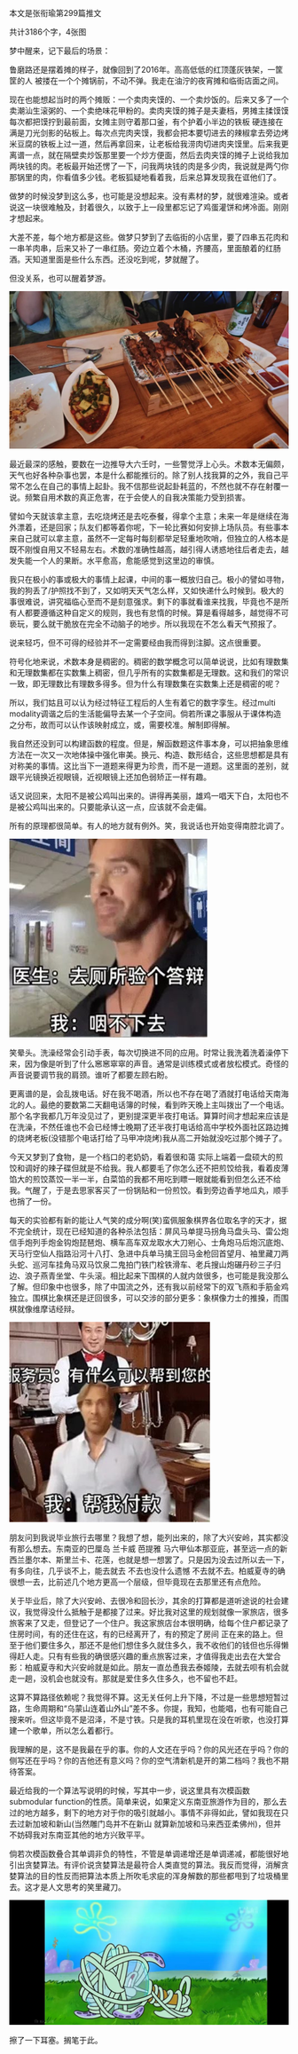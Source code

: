 本文是张衔瑜第299篇推文

共计3186个字，4张图

梦中醒来，记下最后的场景：

鲁磨路还是摆着摊的样子，就像回到了2016年。高高低低的红顶蓬灰铁架，一筐筐的人 被搂在一个个摊锅前，不动不弹。我走在油泞的夜宵摊和临街店面之间。

现在也能想起当时的两个摊贩：一个卖肉夹馍的、一个卖炒饭的。后来又多了一个卖潮汕生滚粥的、一个卖绝味花甲粉的。卖肉夹馍的摊子是夫妻档，男摊主揉馍馍 每次都把馍拧到最前面，女摊主则守着那口釜，有个护着小半边的铁板 硬连接在满是刀光剑影的砧板上。每次点完肉夹馍，我都会把本要切进去的辣椒拿去旁边烤米豆腐的铁板上过一道，然后再拿回来，让老板给我涝肉切进肉夹馍里。后来我更离谱一点，就在隔壁卖炒饭那里要一个炒方便面，然后去肉夹馍的摊子上说给我加两块钱的肉。老板最开始还愣了一下，问我两块钱的肉是多少肉，我说就是两勺你那锅里的肉，你看值多少钱。老板狐疑地看着我，后来总算发现我在诓他们了。

做梦的时候没梦到这么多，也可能是没想起来。没有素材的梦，就很难渲染。或者说这一块很难触及，封着很久，以致于上一段里都忘记了鸡蛋灌饼和烤冷面。刚刚才想起来。

大差不差，每个地方都是这些。做梦只梦到了去临街的小店里，要了四串五花肉和一串羊肉串，后来又补了一串红肠。旁边立着个木桶，齐腰高，里面酿着的红肠酒。天知道里面是些什么东西。还没吃到呢，梦就醒了。

但没关系，也可以醒着梦游。

![](./images/img_001.jpeg)

最近最深的感触，要数在一边推导大六壬时，一些警觉浮上心头。术数本无偏颇，天气也好各种杂事也罢，本是什么都能推衍的。除了别人找我算的之外，我自己平常不怎么在自己的事情上起卦。我不信那些说起卦耗蓝的，不然也就不存在射覆一说。频繁自用术数的真正危害，在于会使人的自我决策能力受到损害。

譬如今天就该拿主意，去吃烧烤还是去吃泰餐，得拿个主意；未来一年是继续在海外漂着，还是回家；队友们都等着你呢，下一轮比赛如何安排上场队员。有些事本来自己就可以拿主意，虽然不一定每时每刻都举足轻重地吹哨，但独立的人格本是既不刚愎自用又不轻易左右。术数的准确性越高，越引得人诱惑地往后者走去，越发失能一个人的果断。水平愈高，愈能感觉到这里边的审慎。

我只在极小的事或极大的事情上起课，中间的事一概放归自己。极小的譬如寻物，我的狗丢了/护照找不到了，又如明天天气怎么样，又如快递什么时候到。极大的事很难说，讲究福临心至而不是刻意强求。剩下的事就看谁来找我，毕竟也不是所有人都要遵循这种自定义的规则，我也有怠惰的时候。算是看得越多，越觉得不可亵玩，要么就干脆放在完全不动脑子的地步。所以我现在不怎么看天气预报了。

说来轻巧，但不可得的经验并不一定需要经由我而得到注脚。这点很重要。

符号化地来说，术数本身是稠密的。稠密的数学概念可以简单说说，比如有理数集和无理数集都在实数集上稠密，但几乎所有的实数集都是无理数。这和我们的常识一致，即无理数比有理数多得多。但为什么有理数集在实数集上还是稠密的呢？

所以，我们姑且可以认为经过特征工程后的人生有着它的数字孪生。经过multi modality调谐之后的生活能偏导去某一个子空间。倘若所课之事服从于课体构造之分布，故而可以认作该映射成立，或，需要校准。解制即得解。

我自然还没到可以构建函数的程度。但是，解函数题这件事本身，可以把抽象思维方法在一次又一次地体操中强化审美。换元、构造、数形结合，这些思想都是具有对称美的事情。这比当下一道题来得更为珍贵，而不是一道题。这里面的差别，就跟平光镜换近视眼镜，近视眼镜上还加色弱矫正一样有趣。

话又说回来，太阳不是被公鸡叫出来的。讲得再美丽，雄鸡一唱天下白，太阳也不是被公鸡叫出来的。只要能承认这一点，应该就不会走偏。

所有的原理都很简单。有人的地方就有例外。笑，我说话也开始变得南腔北调了。

![](./images/img_002.jpeg)

笑晕头。洗澡经常会引动手表，每次切换进不同的应用。时常让我洗着洗着澡停下来，因为像是听到了什么窸窸窣窣的声音。通常是训练模式或者放松模式。奇怪的声音说要调节我的肩颈。谁听了都要左顾右盼。

更离谱的是，会乱拨电话。好在我不喝酒，所以也不存在喝了酒就打电话给天南海北的人。最绝的要数第二天翻电话簿的时候，看到昨天晚上主叫拨出了一个电话。那个名字我都几万年没见过了，更别提深更半夜打电话。算算时间才想起来应该是在洗澡，不然任谁也不会已经博士晚期了还半夜打电话给高中学校外面社区路边摊的烧烤老板(没错那个电话打给了马甲冲烧烤)我从高二开始就没吃过那个摊子了。

今天又梦到了食物，是一个档口的老奶奶，看着很和蔼 实际上端着一盘硕大的煎饺和调好的辣子碟但就是不给我。我人都要毛了你怎么还不把煎饺给我，看着皮薄馅大的煎饺蒸饺一半一半，白菜馅的我都不用吃到瞟一眼就能看到但怎么还不给我。气醒了，于是去思家客买了一份锅贴和一份煎饺。看到旁边香芋地瓜丸，顺手也捎了一份。

每天的实验都有新的能让人气笑的成分啊(笑)蛮佩服象棋界各位取名字的天才，据不完全统计，现在已经知道的各种杀法包括：屏风马单提马拐角马盘头马、雷公炮信手炮列手炮金钩炮琵琶炮、横车高车双龙取水大刀剜心、士角炮马后炮沉底炮、天马行空仙人指路沿河十八打、急进中兵单马擒王回马金枪回首望月、袖里藏刀两头蛇、巡河车挂角马双马饮泉二鬼拍门铁门栓铁滑车、老兵搜山炮碾丹砂三子归边、浪子燕青坐堂、牛头滚。相比起来下围棋的人就内敛很多，也可能是我没那么了解。但印象中也很多，除了中国流之外，还有我以前经常下的双飞燕和手筋金鸡独立。围棋比象棋还是迂回很多，可以交涉的部分更多：象棋像力士的推搡，而围棋就像维摩诘经辩。

![](./images/img_003.jpeg)

朋友问到我说毕业旅行去哪里？我想了想，能列出来的，除了大兴安岭，其实都没有那么想去。东南亚的巴厘岛 兰卡威 芭提雅 马六甲仙本那亚庇，甚至远一点的新西兰墨尔本、斯里兰卡、花莲，也就是想一想罢了。只是因为没去过所以去一下，有多向往，几乎谈不上，能去就去 不去也没什么遗憾 不去就不去。柏威夏寺的确很想一去，比前述几个地方更高一个层级，但毕竟现在去那里还有点危险。

关于毕业后，除了大兴安岭、去很冷和回长沙，其余的打算都是道听途说的社会建议，我觉得没什么抵触于是都接了过来。好比我对这里的规划就像一家旅店，很多旅客来了又走，但登记了一个住户。我这家旅店台本很明确，给每个住户都记录了住房时间，有的还住在这，有的已经离开了，有的预定了房间 正在来的路上。但至于他们要住多久，那还不是他们想住多久就住多久，我不收他们的钱但也乐得懒得赶人走。只有有些我的确很感兴趣的重点旅客过来，才值得我走出去在大堂合影：柏威夏寺和大兴安岭就是如此。朋友一直怂恿我去泰姬陵，去就去呗有机会就走一趟，没机会也就没有。那就是爱住多久住多久，也不留也不赶。

这算不算路径依赖呢？我觉得不算。这无关任何上升下降，不过是一些思想短暂过路，生命周期和“乌蒙山连着山外山”差不多。你提，我知，也能唱，也有可能自己搜来听。但这毕竟不是沼泽，不是寸铁。只是我的耳机里现在没在听歌，也没打算建一个歌单，所以怎么着都行。

我理解的是，这不是我最在乎的事。你的人文还在乎吗？你的风光还在乎吗？你的侧写还在乎吗？你的吉他还有意义吗？你的空气清新机是开的第二档吗？我也不期待答案。

最近给我的一个算法写说明的时候，写其中一步，说这里具有次模函数submodular function的性质。简单来说，如果定义东南亚旅游作为目的，那么去过的地方越多，剩下的地方对于你的吸引就越小。事情不非得如此，譬如我现在只去过新加坡和新山(当然雕门岛并不在新山 就算新加坡和马来西亚柔佛州)，但并不妨碍我对东南亚其他的地方兴致平平。

倘若次模函数叠合其单调非负的特性，不管是单调递增还是单调递减，都能很好地引出贪婪算法。有评价说贪婪算法是最符合人类直觉的算法。我反而觉得，消解贪婪算法的目的性反而把算法本质上所吹毛求疵的浑身解数的那些都甩到了垃圾桶里去。这才是人文思考的笑里藏刀。

![](./images/img_004.jpeg)

擦了一下耳塞。搁笔于此。
